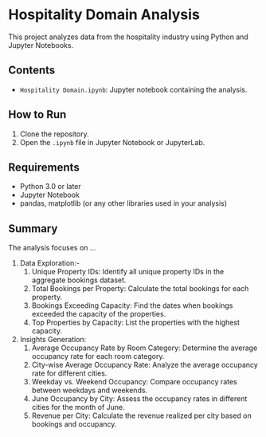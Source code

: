 

# Hospitality Domain Analysis

This project analyzes data from the hospitality industry using Python and Jupyter Notebooks.

## Contents
- `Hospitality Domain.ipynb`: Jupyter notebook containing the analysis.

## How to Run
1. Clone the repository.
2. Open the `.ipynb` file in Jupyter Notebook or JupyterLab.

## Requirements
- Python 3.0 or later
- Jupyter Notebook
- pandas, matplotlib (or any other libraries used in your analysis)

## Summary
The analysis focuses on ...
1. Data Exploration:-
    1. Unique Property IDs: Identify all unique property IDs in the aggregate bookings dataset.
    2. Total Bookings per Property: Calculate the total bookings for each property.
    3. Bookings Exceeding Capacity: Find the dates when bookings exceeded the capacity of the properties.
    4. Top Properties by Capacity: List the properties with the highest capacity.
2. Insights Generation:
    1. Average Occupancy Rate by Room Category: Determine the average occupancy rate for each room category.
    2. City-wise Average Occupancy Rate: Analyze the average occupancy rate for different cities.
    3. Weekday vs. Weekend Occupancy: Compare occupancy rates between weekdays and weekends.
    4. June Occupancy by City: Assess the occupancy rates in different cities for the month of June.
    5. Revenue per City: Calculate the revenue realized per city based on bookings and occupancy.

